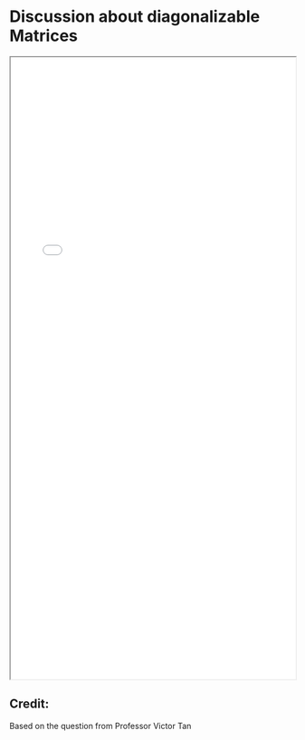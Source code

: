 # Discussion about diagonalizable Matrices


<!--more-->

<iframe src="./pdf/Discussion_DiagonalizableMatrix.pdf" height="1100px" width="100%"></iframe>



## Credit: 
Based on the question from Professor Victor Tan

